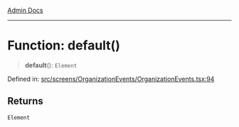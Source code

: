 [Admin Docs](/)

***

# Function: default()

> **default**(): `Element`

Defined in: [src/screens/OrganizationEvents/OrganizationEvents.tsx:94](https://github.com/PalisadoesFoundation/talawa-admin/blob/main/src/screens/OrganizationEvents/OrganizationEvents.tsx#L94)

## Returns

`Element`
